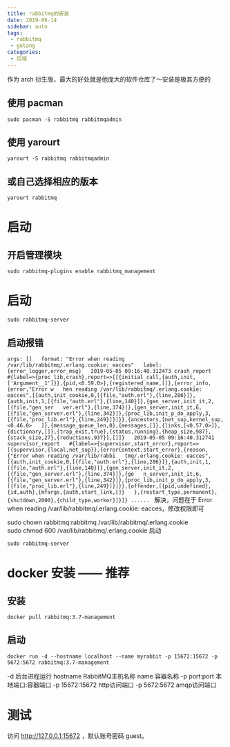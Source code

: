 ```yaml
---
title: rabbitmq的安装
date: 2019-06-14
sidebar: auto
tags:
 - rabbitmq
 - golang
categories: 
 - 后端
---
```


 作为 arch 衍生版，最大的好处就是他庞大的软件仓库了～安装是极其方便的

<!-- more -->

## 使用 pacman
`sudo pacman -S rabbitmq rabbitmqadmin`
## 使用 yarourt
`yarourt -S rabbitmq rabbitmqadmin`
## 或自己选择相应的版本
`yarourt rabbitmq`

# 启动

## 开启管理模块
`sudo rabbitmq-plugins enable rabbitmq_management`
# 启动
`sudo rabbitmq-server`
## 启动报错
`args: []  
 format: "Error when reading /var/lib/rabbitmq/.erlang.cookie: eacces"  
   label: {error_logger,error_msg}  
   2019-05-05 09:16:40.312473 crash_report        #{label=>{proc_lib,crash},report=>[[{initial_call,{auth,init,['Argument__1']}},{pid,<0.59.0>},{registered_name,[]},{error_info,{error,"Error w  
hen reading /var/lib/rabbitmq/.erlang.cookie: eacces",[{auth,init_cookie,0,[{file,"auth.erl"},{line,286}]},{auth,init,1,[{file,"auth.erl"},{line,140}]},{gen_server,init_it,2,[{file,"gen_ser  
ver.erl"},{line,374}]},{gen_server,init_it,6,[{file,"gen_server.erl"},{line,342}]},{proc_lib,init_p_do_apply,3,[{file,"proc_lib.erl"},{line,249}]}]}},{ancestors,[net_sup,kernel_sup,<0.46.0>  
]},{message_queue_len,0},{messages,[]},{links,[<0.57.0>]},{dictionary,[]},{trap_exit,true},{status,running},{heap_size,987},{stack_size,27},{reductions,937}],[]]}  
2019-05-05 09:16:40.312741 supervisor_report   #{label=>{supervisor,start_error},report=>[{supervisor,{local,net_sup}},{errorContext,start_error},{reason,{"Error when reading /var/lib/rabbi  
tmq/.erlang.cookie: eacces",[{auth,init_cookie,0,[{file,"auth.erl"},{line,286}]},{auth,init,1,[{file,"auth.erl"},{line,140}]},{gen_server,init_it,2,[{file,"gen_server.erl"},{line,374}]},{ge  
n_server,init_it,6,[{file,"gen_server.erl"},{line,342}]},{proc_lib,init_p_do_apply,3,[{file,"proc_lib.erl"},{line,249}]}]}},{offender,[{pid,undefined},{id,auth},{mfargs,{auth,start_link,[]}  
},{restart_type,permanent},{shutdown,2000},{child_type,worker}]}]}
......
`
解决，问题在于 Error when reading /var/lib/rabbitmq/.erlang.cookie: eacces，修改权限即可

sudo chown rabbitmq:rabbitmq /var/lib/rabbitmq/.erlang.cookie  
sudo chmod 600 /var/lib/rabbitmq/.erlang.cookie
启动

`sudo rabbitmq-server`

# docker 安装 —— 推荐
## 安装

`docker pull rabbitmq:3.7-management`
## 启动

`docker run -d --hostname localhost --name myrabbit -p 15672:15672 -p 5672:5672 rabbitmq:3.7-management`

-d 后台进程运行
hostname RabbitMQ主机名称
name 容器名称
-p port:port 本地端口:容器端口
-p 15672:15672 http访问端口
-p 5672:5672 amqp访问端口

# 测试

访问 http://127.0.0.1:15672 ，默认账号密码 guest。